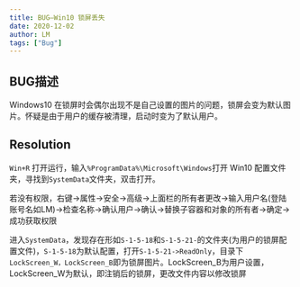 ```yaml
---
title: BUG—Win10 锁屏丢失
date: 2020-12-02
author: LM
tags: ["Bug"]
---
```


## BUG描述

Windows10 在锁屏时会偶尔出现不是自己设置的图片的问题，锁屏会变为默认图片。怀疑是由于用户的缓存被清理，启动时变为了默认用户。

## Resolution

`Win+R` 打开运行，输入`%ProgramData%\Microsoft\Windows`打开 Win10 配置文件夹，寻找到`SystemData`文件夹，双击打开。

若没有权限，右键->属性->安全->高级->上面栏的所有者更改->输入用户名(登陆账号名如LM)->检查名称->确认用户->确认->替换子容器和对象的所有者->确定->成功获取权限

进入`SystemData`，发现存在形如`S-1-5-18`和`S-1-5-21-`的文件夹(为用户的锁屏配置文件)，`S-1-5-18`为默认配置，打开`S-1-5-21->ReadOnly`，目录下`LockScreen_W，LockScreen_B`即为锁屏图片。LockScreen_B为用户设置，LockScreen_W为默认，即注销后的锁屏，更改文件内容以修改锁屏

